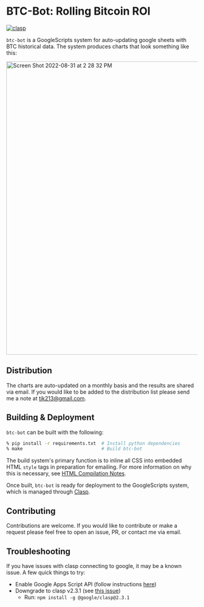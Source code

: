 # BTC-Bot: Rolling Bitcoin ROI
[//]: # "This file uses null hyperlink labels for comments. See https://stackoverflow.com/questions/4823468/comments-in-markdown"

[//]: # "Add clasp badge at top of readme (copied from clasp readme)"
[![clasp](https://img.shields.io/badge/built%20with-clasp-4285f4.svg)](https://github.com/google/clasp)

`btc-bot` is a GoogleScripts system for auto-updating google sheets with BTC historical data. The system produces charts that look something like this:

<img width="770" alt="Screen Shot 2022-08-31 at 2 28 32 PM" src="https://user-images.githubusercontent.com/4040020/187752784-18bbac43-4e1b-475a-aa55-de0d9c2764fe.png">

## Distribution

The charts are auto-updated on a monthly basis and the results are shared via email. If you would like to be added to the distribution list please send me a note at tjk213@gmail.com.

## Building & Deployment

`btc-bot` can be built with the following:

``` bash
% pip install -r requirements.txt  # Install python dependencies
% make                             # Build btc-bot
```

The build system's primary function is to inline all CSS into embedded HTML `style` tags in preparation for emailing. For more information on why this is necessary, see [HTML Compilation Notes](doc/HTMLCompilation.md).

Once built, `btc-bot` is ready for deployment to the GoogleScripts system, which is managed through [Clasp](https://github.com/google/clasp). 

## Contributing

Contributions are welcome. If you would like to contribute or make a request please feel free to open an issue, PR, or contact me via email.

## Troubleshooting

If you have issues with clasp connecting to google, it may be a known issue. A few quick things to try:

  - Enable Google Apps Script API (follow instructions [here](https://github.com/google/clasp#install))
  - Downgrade to clasp v2.3.1 (see [this issue](https://github.com/google/clasp/issues/872))
    - Run: `npm install -g @google/clasp@2.3.1`
